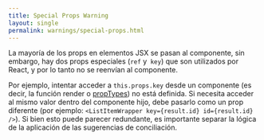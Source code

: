 ```yaml
---
title: Special Props Warning
layout: single
permalink: warnings/special-props.html
---
```


La mayoría de los props en elementos JSX se pasan al componente, sin embargo, hay dos props especiales (`ref` y` key`) que son utilizados por React, y por lo tanto no se reenvían al componente.

Por ejemplo, intentar acceder a `this.props.key` desde un componente (es decir, la función render o [propTypes](/docs/typechecking-with-proptypes.html#proptypes)) no está definida. Si necesita acceder al mismo valor dentro del componente hijo, debe pasarlo como un prop diferente (por ejemplo: `<ListItemWrapper key={result.id} id={result.id} />`). Si bien esto puede parecer redundante, es importante separar la lógica de la aplicación de las sugerencias de conciliación.
